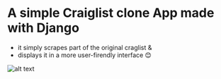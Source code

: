 # A simple Craiglist clone App  made with Django
 - it simply scrapes part of the original craglist &
 - displays it in a more user-firendly interface 😊

![alt text](https://github.com/Onlynfk/django-craigslist-clone/blob/master/app-image.png?raw=true)


